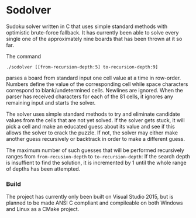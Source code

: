 Sodolver
========

Sudoku solver written in C that uses simple standard methods with optimistic
brute-force fallback. It has currently been able to solve every single one of
the approximately nine boards that has been thrown at it so far.

The command

    ./sodolver [[from-recursion-depth:5] to-recursion-depth:9]

parses a board from standard input one cell value at a time in row-order.
Numbers define the value of the corresponding cell while space characters
correspond to blank/undetermined cells. Newlines are ignored. When the parser
has received characters for each of the 81 cells, it ignores any remaining
input and starts the solver.

The solver uses simple standard methods to try and eliminate candidate values
from the cells that are not yet solved. If the solver gets stuck, it will pick
a cell and make an educated guess about its value and see if this allows the
solver to crack the puzzle. If not, the solver may either make another guess
recursively or backtrack in order to make a different guess.

The maximum number of such guesses that will be performed recursively ranges
from `from-recusion-depth` to `to-recursion-depth`: If the search depth
is insuffient to find the solution, it is incremented by 1 until the whole
range of depths has been attempted.

### Build

The project has currently only been built on Visual Studio 2015, but is planned
to be made ANSI C compliant and compileable on both Windows and Linux as a
CMake project.